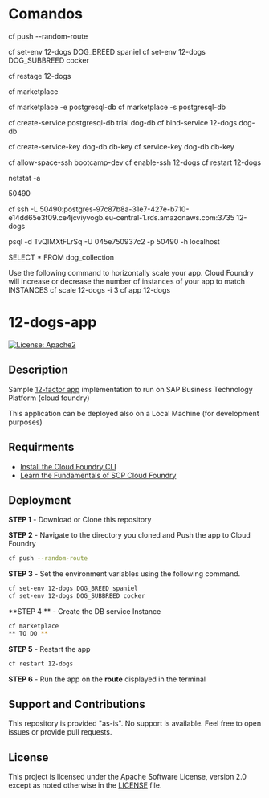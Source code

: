 # Comandos

cf push --random-route

cf set-env 12-dogs DOG_BREED spaniel
cf set-env 12-dogs DOG_SUBBREED cocker

cf restage 12-dogs

cf marketplace

cf marketplace -e postgresql-db
cf marketplace -s postgresql-db

cf create-service postgresql-db trial dog-db
cf bind-service 12-dogs dog-db

cf create-service-key dog-db db-key
cf service-key dog-db db-key

cf allow-space-ssh bootcamp-dev
cf enable-ssh 12-dogs
cf restart 12-dogs

netstat -a

50490

cf ssh -L 50490:postgres-97c87b8a-31e7-427e-b710-e14dd65e3f09.ce4jcviyvogb.eu-central-1.rds.amazonaws.com:3735 12-dogs

psql -d TvQIMXtFLrSq -U 045e750937c2 -p 50490 -h localhost


SELECT * FROM dog_collection

Use the following command to horizontally scale your app. Cloud Foundry will increase or decrease the 
number of instances of your app to match INSTANCES
cf scale 12-dogs -i 3
cf app 12-dogs




# 12-dogs-app
[![License: Apache2](https://img.shields.io/badge/License-Apache2-green.svg)](https://opensource.org/licenses/Apache-2.0)

## Description  
Sample [12-factor app](https://12factor.net/) implementation to run on SAP Business Technology Platform (cloud foundry)

This application can be deployed also on a Local Machine (for development purposes)

## Requirments
*  [Install the Cloud Foundry CLI](https://developers.sap.com/tutorials/cp-cf-download-cli.html)
*  [Learn the Fundamentals of SCP Cloud Foundry](https://developers.sap.com/tutorials/cp-cf-fundamentals.html)

## Deployment
**STEP 1** - Download or Clone this repository

**STEP 2** - Navigate to the directory you cloned and Push the app to Cloud Foundry
```bash
cf push --random-route
```
**STEP 3** - Set the environment variables using the following command. 
```bash
cf set-env 12-dogs DOG_BREED spaniel
cf set-env 12-dogs DOG_SUBBREED cocker
```

**STEP 4 ** - Create the DB service Instance
```bash
cf marketplace
** TO DO ** 
```

**STEP 5** - Restart the app
```bash
cf restart 12-dogs
```

**STEP 6** - Run the app on the **route** displayed in the terminal

## Support and Contributions
This repository is provided "as-is". No support is available. Feel free to open issues or provide pull requests.

## License
This project is licensed under the Apache Software License, version 2.0 except as noted otherwise in the [LICENSE](LICENSES) file.
